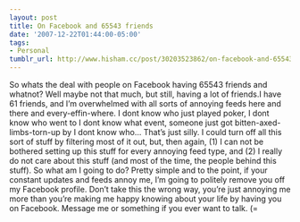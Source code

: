 ```yaml
---
layout: post
title: On Facebook and 65543 friends
date: '2007-12-22T01:44:00-05:00'
tags:
- Personal
tumblr_url: http://www.hisham.cc/post/30203523862/on-facebook-and-65543-friends
---
```

So whats the deal with people on Facebook having 65543 friends and whatnot? Well maybe not that much, but still, having a lot of friends.I have 61 friends, and I’m overwhelmed with all sorts of annoying feeds here and there and every-effin-where. I dont know who just played poker, I dont know who went to I dont know what event, someone just got bitten-axed-limbs-torn-up by I dont know who… That’s just silly. I could turn off all this sort of stuff by filtering most of it out, but, then again, (1) I can not be bothered setting up this stuff for every annoying feed type, and (2) I really do not care about this stuff (and most of the time, the people behind this stuff). So what am I going to do? Pretty simple and to the point, if your constant updates and feeds annoy me, I’m going to politely remove you off my Facebook profile. Don’t take this the wrong way, you’re just annoying me more than you’re making me happy knowing about your life by having you on Facebook. Message me or something if you ever want to talk. (=
